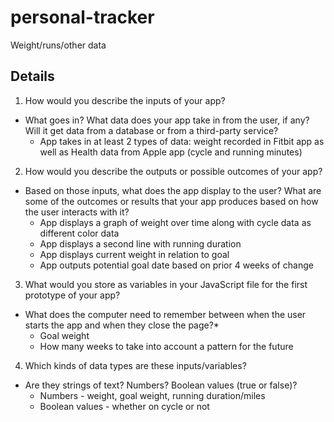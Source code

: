 # personal-tracker
Weight/runs/other data
## Details
1. How would you describe the inputs of your app? 
  * What goes in? What data does your app take in from the user, if any? Will it get data from a database or from a third-party service?
    * App takes in at least 2 types of data: weight recorded in Fitbit app as well as Health data from Apple app (cycle and running minutes)
2. How would you describe the outputs or possible outcomes of your app? 
  * Based on those inputs, what does the app display to the user? What are some of the outcomes or results that your app produces based on how the user interacts with it?
    * App displays a graph of weight over time along with cycle data as different color data
    * App displays a second line with running duration
    * App displays current weight in relation to goal
    * App outputs potential goal date based on prior 4 weeks of change
3. What would you store as variables in your JavaScript file for the first prototype of your app? 
  * What does the computer need to remember between when the user starts the app and when they close the page?*
    * Goal weight
    * How many weeks to take into account a pattern for the future
4. Which kinds of data types are these inputs/variables? 
  * Are they strings of text? Numbers? Boolean values (true or false)?
    * Numbers - weight, goal weight, running duration/miles
    * Boolean values - whether on cycle or not
